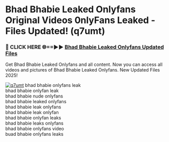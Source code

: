 # Bhad Bhabie Leaked Onlyfans Original Videos 0nlyFans Leaked - Files Updated! (q7umt)

<h3>🔴 CLICK HERE 🌐==►► <a href="https://tinyurl.com/brd5kh86" rel="nofollow">Bhad Bhabie Leaked Onlyfans Updated Files</a></h3>

Get Bhad Bhabie Leaked Onlyfans and all content. Now you can access all videos and pictures of Bhad Bhabie Leaked Onlyfans. New Updated Files 2025!

[![q7umt](https://i.imgur.com/K7sEzmb.gif)](https://tinyurl.com/brd5kh86)
bhad bhabie onlyfans leak<br>
bhad bhabie onlyfan leak<br>
bhad bhabie nude onlyfans<br>
bhad bhabie leaked onlyfans<br>
bhad bhabie leak onlyfans<br>
bhad bhabie leak onlyfan<br>
bhad bhabie onlyfan leaks<br>
bhad bhabie leaks onlyfans<br>
bhad bhabie onlyfans video<br>
buad bhabie onlyfans leaks